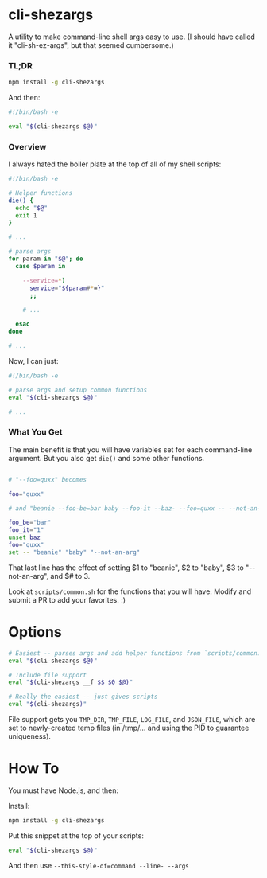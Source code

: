 # cli-shezargs #

A utility to make command-line shell args easy to use. (I should have called it "cli-sh-ez-args", but that seemed
cumbersome.)

### TL;DR ###

```sh
npm install -g cli-shezargs
```

And then:

```sh
#!/bin/bash -e

eval "$(cli-shezargs $@)"

```

### Overview ###

I always hated the boiler plate at the top of all of my shell scripts:

```sh
#!/bin/bash -e

# Helper functions
die() {
  echo "$@"
  exit 1
}

# ...

# parse args
for param in "$@"; do
  case $param in

    --service=*)
      service="${param#*=}"
      ;;

    # ...

  esac
done

# ...

```

Now, I can just:

```sh
#!/bin/bash -e

# parse args and setup common functions
eval "$(cli-shezargs $@)"

# ...

```

### What You Get ###

The main benefit is that you will have variables set for each command-line
argument. But you also get ```die()``` and some other functions.

```sh

# "--foo=quxx" becomes

foo="quxx"

# and "beanie --foo-be=bar baby --foo-it --baz- --foo=quxx -- --not-an-arg" becomes

foo_be="bar"
foo_it="1"
unset baz
foo="quxx"
set -- "beanie" "baby" "--not-an-arg"

```

That last line has the effect of setting $1 to "beanie", $2 to "baby", $3 to "--not-an-arg", and $# to 3.

Look at ```scripts/common.sh``` for the functions that you will have. Modify and submit a PR to add your favorites. :)

# Options #

```sh
# Easiest -- parses args and add helper functions from `scripts/common.sh`
eval "$(cli-shezargs $@)"

# Include file support
eval "$(cli-shezargs __f $$ $0 $@)"

# Really the easiest -- just gives scripts
eval "$(cli-shezargs)"
```

File support gets you ```TMP_DIR```, ```TMP_FILE```, ```LOG_FILE```, and ```JSON_FILE```, which are set to
newly-created temp files (in /tmp/... and using the PID to guarantee uniqueness).

# How To #

You must have Node.js, and then:

Install:

```sh
npm install -g cli-shezargs
```

Put this snippet at the top of your scripts:

```sh
eval "$(cli-shezargs $@)"
```

And then use ```--this-style-of=command --line- --args```

